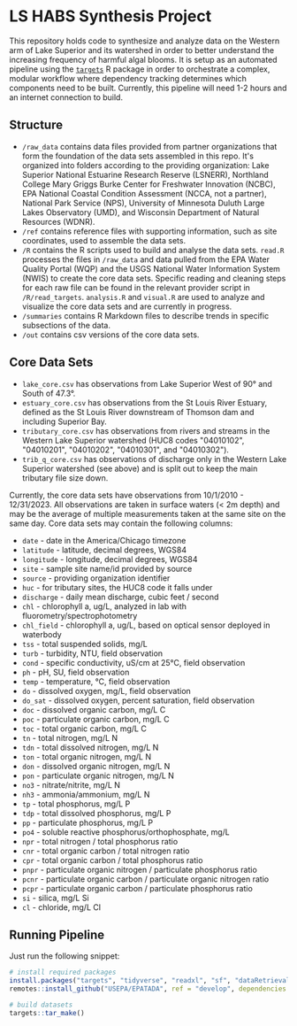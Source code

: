 # LS HABS Synthesis Project

This repository holds code to synthesize and analyze data on the Western arm of Lake Superior and its watershed in order to better understand the increasing frequency of harmful algal blooms. It is setup as an automated pipeline using the [`targets`](https://books.ropensci.org/targets/) R package in order to orchestrate a complex, modular workflow where dependency tracking determines which components need to be built. Currently, this pipeline will need 1-2 hours and an internet connection to build.

## Structure

-   `/raw_data` contains data files provided from partner organizations that form the foundation of the data sets assembled in this repo. It's organized into folders according to the providing organization: Lake Superior National Estuarine Research Reserve (LSNERR), Northland College Mary Griggs Burke Center for Freshwater Innovation (NCBC), EPA National Coastal Condition Assessment (NCCA, not a partner), National Park Service (NPS), University of Minnesota Duluth Large Lakes Observatory (UMD), and Wisconsin Department of Natural Resources (WDNR).
-   `/ref` contains reference files with supporting information, such as site coordinates, used to assemble the data sets.
-   `/R` contains the R scripts used to build and analyse the data sets. `read.R` processes the files in `/raw_data` and data pulled from the EPA Water Quality Portal (WQP) and the USGS National Water Information System (NWIS) to create the core data sets. Specific reading and cleaning steps for each raw file can be found in the relevant provider script in `/R/read_targets`. `analysis.R` and `visual.R` are used to analyze and visualize the core data sets and are currently in progress.
-   `/summaries` contains R Markdown files to describe trends in specific subsections of the data.
-   `/out` contains csv versions of the core data sets.

## Core Data Sets

-   `lake_core.csv` has observations from Lake Superior West of 90° and South of 47.3°.
-   `estuary_core.csv` has observations from the St Louis River Estuary, defined as the St Louis River downstream of Thomson dam and including Superior Bay.
-   `tributary_core.csv` has observations from rivers and streams in the Western Lake Superior watershed (HUC8 codes "04010102", "04010201", "04010202", "04010301", and "04010302").
-   `trib_q_core.csv` has observations of discharge only in the Western Lake Superior watershed (see above) and is split out to keep the main tributary file size down.

Currently, the core data sets have observations from 10/1/2010 - 12/31/2023. All observations are taken in surface waters (\< 2m depth) and may be the average of multiple measurements taken at the same site on the same day. Core data sets may contain the following columns:

-   `date` - date in the America/Chicago timezone
-   `latitude` - latitude, decimal degrees, WGS84
-   `longitude` - longitude, decimal degrees, WGS84
-   `site` - sample site name/id provided by source
-   `source` - providing organization identifier
-   `huc` - for tributary sites, the HUC8 code it falls under
-   `discharge` - daily mean discharge, cubic feet / second
-   `chl` - chlorophyll a, ug/L, analyzed in lab with fluorometry/spectrophotometry
-   `chl_field` - chlorophyll a, ug/L, based on optical sensor deployed in waterbody
-   `tss` - total suspended solids, mg/L
-   `turb` - turbidity, NTU, field observation
-   `cond` - specific conductivity, uS/cm at 25°C, field observation
-   `ph` - pH, SU, field observation
-   `temp` - temperature, °C, field observation
-   `do` - dissolved oxygen, mg/L, field observation
-   `do_sat` - dissolved oxygen, percent saturation, field observation
-   `doc` - dissolved organic carbon, mg/L C
-   `poc` - particulate organic carbon, mg/L C
-   `toc` - total organic carbon, mg/L C
-   `tn` - total nitrogen, mg/L N
-   `tdn` - total dissolved nitrogen, mg/L N
-   `ton` - total organic nitrogen, mg/L N
-   `don` - dissolved organic nitrogen, mg/L N
-   `pon` - particulate organic nitrogen, mg/L N
-   `no3` - nitrate/nitrite, mg/L N
-   `nh3` - ammonia/ammonium, mg/L N
-   `tp` - total phosphorus, mg/L P
-   `tdp` - total dissolved phosphorus, mg/L P
-   `pp` - particulate phosphorus, mg/L P
-   `po4` - soluble reactive phosphorus/orthophosphate, mg/L
-   `npr` - total nitrogen / total phosphorus ratio
-   `cnr` - total organic carbon / total nitrogen ratio
-   `cpr` - total organic carbon / total phosphorus ratio
-   `pnpr` - particulate organic nitrogen / particulate phosphorus ratio
-   `pcnr` - particulate organic carbon / particulate organic nitrogen ratio
-   `pcpr` - particulate organic carbon / particulate phosphorus ratio
-   `si` - silica, mg/L Si
-   `cl` - chloride, mg/L Cl

## Running Pipeline

Just run the following snippet:

``` r
# install required packages
install.packages("targets", "tidyverse", "readxl", "sf", "dataRetrieval", "remotes")
remotes::install_github("USEPA/EPATADA", ref = "develop", dependencies = TRUE, force = TRUE)

# build datasets
targets::tar_make()
```



